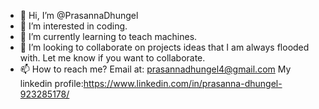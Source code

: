 - 👋 Hi, I’m @PrasannaDhungel
- 👀 I’m interested in coding.
- 🌱 I’m currently learning to teach machines.
- 💞️ I’m looking to collaborate on projects ideas that I am always flooded with. Let me know if you want to collaborate.
- 📫 How to reach me? Email at: prasannadhungel4@gmail.com My linkedin profile:https://www.linkedin.com/in/prasanna-dhungel-923285178/

<!---
PrasannaDhungel/PrasannaDhungel is a ✨ special ✨ repository because its `README.md` (this file) appears on your GitHub profile.
You can click the Preview link to take a look at your changes.
--->
